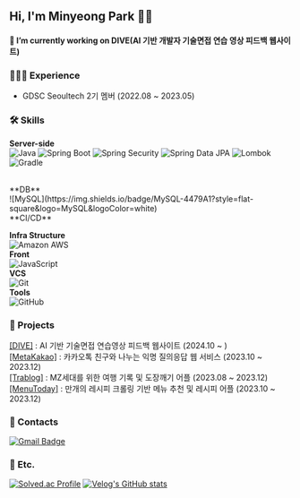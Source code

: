 ## Hi, I'm Minyeong Park 🖐🏻

#### 🔭 I’m currently working on DIVE(AI 기반 개발자 기술면접 연습 영상 피드백 웹사이트)

### 👩🏻‍💻  Experience
- GDSC Seoultech 2기 멤버 (2022.08 ~ 2023.05) 

### 🛠️  Skills 
**Server-side** <br>
![Java](https://img.shields.io/badge/Java-007396.svg?&style=flat-square&logo=Java&logoColor=white)
![Spring Boot](https://img.shields.io/badge/SpringBoot-6DB33F?style=flat-square&logo=SpringBoot&logoColor=white)
![Spring Security](https://img.shields.io/badge/Spring%20Security-6DB33F?style=flat-square&logo=Spring%20Security&logoColor=white)
![Spring Data JPA](https://img.shields.io/badge/Spring%20Data%20JPA-6DB33F?style=flat-square&logo=Spring&logoColor=white)
![Lombok](https://img.shields.io/badge/Lombok-CA0C00?style=flat-square&logo=Java&logoColor=white)
![Gradle](https://img.shields.io/badge/Gradle-02303A?style=flat-square&logo=Gradle&logoColor=white)

<br>
**DB** <br>
![MySQL](https://img.shields.io/badge/MySQL-4479A1?style=flat-square&logo=MySQL&logoColor=white) <br>
**CI/CD** <br>

**Infra Structure** <br>
![Amazon AWS](https://img.shields.io/badge/AmazonAWS-232F3E?style=flat-square&logo=amazonaws&logoColor=white) <br>
**Front** <br>
![JavaScript](https://img.shields.io/badge/JavaScript-F7DF1E.svg?&style=flat-square&logo=JavaScript&logoColor=white) <br>
**VCS** <br>
![Git](https://img.shields.io/badge/Git-F05032?style=flat-square&logo=git&logoColor=white) <br>
**Tools** <br>
![GitHub](https://img.shields.io/badge/GitHub-181717?style=flat-square&logo=GitHub&logoColor=white) <br>

### 🧩  Projects
[[DIVE]](https://github.com/minyeongg/dive-server) : AI 기반 기술면접 연습영상 피드백 웹사이트 (2024.10 ~ ) <br>
[[MetaKakao]](https://github.com/MetaKakao/MetaKakao) : 카카오톡 친구와 나누는 익명 질의응답 웹 서비스 (2023.10 ~ 2023.12) <br>
[[Trablog]](https://github.com/2023ToolsProject/trablog-spring) : MZ세대를 위한 여행 기록 및 도장깨기 어플 (2023.08 ~ 2023.12) <br>
[[MenuToday]](https://github.com/minyeongg/MenuToday) : 만개의 레시피 크롤링 기반 메뉴 추천 및 레시피 어플 (2023.10 ~ 2023.12)
### 💬 Contacts  
[![Gmail Badge](https://img.shields.io/badge/Gmail-d14836?style=flat-square&logo=Gmail&logoColor=white&link=mailto:1030pmy@gmail.com)](mailto:1030pmy@gmail.com)


### 🔎 Etc.
[![Solved.ac Profile](http://mazassumnida.wtf/api/v2/generate_badge?boj=1030pmy)](https://solved.ac/1030pmy/)
[![Velog's GitHub stats](https://velog-readme-stats.vercel.app/api?name=minyeongg)](https://velog.io/@minyeongg/Github-Action%EC%9C%BC%EB%A1%9C-CICD-%EA%B5%AC%EC%B6%95%ED%95%98%EA%B8%B0)
